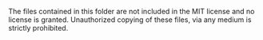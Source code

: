The files contained in this folder are not included in the MIT license and no license is granted. Unauthorized copying of these files, via any medium is strictly prohibited.
